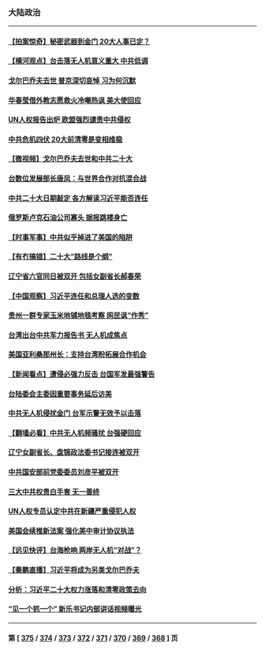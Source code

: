 ### 大陆政治
---
#### [【拍案惊奇】秘密武器到金门 20大人事已定？](../../pages/ncid277/n13815526.md) 
#### [【横河观点】台击落无人机意义重大 中共低调](../../pages/ncid277/n13815703.md) 
#### [戈尔巴乔夫去世 普京深切哀悼 习为何沉默](../../pages/ncid277/n13814772.md) 
#### [华春莹借外教志愿救火冷嘲热讽 美大使回应](../../pages/ncid277/n13815600.md) 
#### [UN人权报告出炉 欧盟强烈谴责中共侵权](../../pages/ncid277/n13815391.md) 
#### [中共危机四伏 20大前清零是变相维稳](../../pages/ncid277/n13815599.md) 
#### [【微视频】戈尔巴乔夫去世和中共二十大](../../pages/ncid277/n13814943.md) 
#### [台数位发展部长唐凤：与世界合作对抗混合战](../../pages/ncid277/n13815439.md) 
#### [中共二十大日期敲定 各方解读习近平能否连任](../../pages/ncid277/n13815135.md) 
#### [俄罗斯卢克石油公司寡头 据报跳楼身亡](../../pages/ncid277/n13815384.md) 
#### [【时事军事】中共似乎掉进了美国的陷阱](../../pages/ncid277/n13814851.md) 
#### [【有冇搞错】二十大“路线是个纲”](../../pages/ncid277/n13814902.md) 
#### [辽宁省六官同日被双开 包括女副省长郝春荣](../../pages/ncid277/n13815351.md) 
#### [【中国观察】习近平连任和总理人选的变数](../../pages/ncid277/n13815325.md) 
#### [贵州一群专家玉米地铺地毯考察 网民讽“作秀”](../../pages/ncid277/n13815321.md) 
#### [台湾出台中共军力报告书 无人机成焦点](../../pages/ncid277/n13815220.md) 
#### [美国亚利桑那州长：支持台湾盼拓展合作机会](../../pages/ncid277/n13815229.md) 
#### [【新闻看点】遭侵必强力反击 台国军发最强警告](../../pages/ncid277/n13814177.md) 
#### [台陆委会主委因重要事务延后访美](../../pages/ncid277/n13815094.md) 
#### [中共无人机侵扰金门 台军示警无效予以击落](../../pages/ncid277/n13815191.md) 
#### [【翻墙必看】中共无人机频骚扰 台强硬回应](../../pages/ncid277/n13815152.md) 
#### [辽宁女副省长、盘锦政法委书记接连被双开](../../pages/ncid277/n13815095.md) 
#### [中共国安部前党委委员刘彦平被双开](../../pages/ncid277/n13815133.md) 
#### [三大中共权贵白手套 无一善终](../../pages/ncid277/n13815104.md) 
#### [UN人权专员认定中共在新疆严重侵犯人权](../../pages/ncid277/n13814948.md) 
#### [美国会续推新法案 强化美中审计协议执法](../../pages/ncid277/n13814874.md) 
#### [【远见快评】台海枪响 两岸无人机“对战”？](../../pages/ncid277/n13814936.md) 
#### [【秦鹏直播】习近平将成为另类戈尔巴乔夫](../../pages/ncid277/n13814934.md) 
#### [分析：习近平二十大权力涨落和清零政策去向](../../pages/ncid277/n13814830.md) 
#### [“见一个抓一个” 新乐书记内部讲话视频曝光](../../pages/ncid277/n13814877.md) 

---
#### 第 [ [375](./375.md) / [374](./374.md) / [373](./373.md) / [372](./372.md) / [371](./371.md) / [370](./370.md) / [369](./369.md) / [368](./368.md) ] 页
